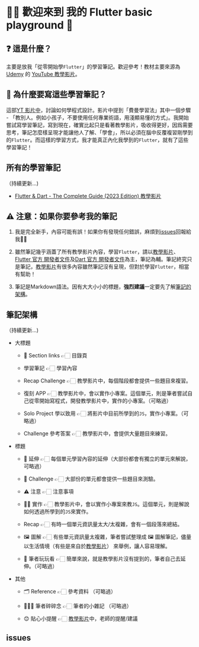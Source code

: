 # 👋🏻 歡迎來到 我的 Flutter basic playground 🎪

## ❓ 這是什麼？
主要是放我「從零開始學`Flutter`」的學習筆記。歡迎參考！教材主要來源為[Udemy](https://www.udemy.com/) 的 [YouTube 教學影片](https://www.udemy.com/share/101rfI3@ywVMKrFvVHqeKLXoIQmW3LAQ_5Rufm1l05J3GrC9skcyYrsBEGYN-tY74BKx46xbEg)。

## 📝 為什麼要寫這些學習筆記？

這部[YT 影片中](https://youtu.be/NtfbWkxJTHw)，討論如何學程式設計。影片中提到「費曼學習法」其中一個步驟 - 「教別人。例如小孩子，不要使用任何專業術語，用淺顯易懂的方式」。我開始嘗試寫學習筆記，寫到現在，確實比起只是看著教學影片，吸收得更好，因爲需要思考，筆記怎麼樣呈現才能讓他人了解、「學會」，所以必須在腦中反覆複習剛學到的`Flutter`。而這樣的學習方式，我才能真正內化我學到的`Flutter`，就有了這些學習筆記！

## 所有的學習筆記
（持續更新...)
- [Flutter & Dart - The Complete Guide (2023 Edition) 教學影片](https://www.udemy.com/share/101rfI3@ywVMKrFvVHqeKLXoIQmW3LAQ_5Rufm1l05J3GrC9skcyYrsBEGYN-tY74BKx46xbEg)
 

## ⚠️ 注意：如果你要參考我的筆記
1. 我是完全新手，內容可能有誤！如果你有發現任何錯誤，麻煩到[issues](#issues)回報給我🙏🏻
   
2. 雖然筆記幾乎涵蓋了所有教學影片內容，學習`Flutter`，請以[教學影片](https://www.udemy.com/share/101rfI3@ywVMKrFvVHqeKLXoIQmW3LAQ_5Rufm1l05J3GrC9skcyYrsBEGYN-tY74BKx46xbEg)、[Flutter 官方 開發者文件](https://flutter.dev/)及[Dart 官方 開發者文件](https://dart.dev/)為主，筆記為輔。筆記終究只是筆記，[教學影片](https://youtube.com/playlist?list=PLWKjhJtqVAbleDe3_ZA8h3AO2rXar-q2V)有很多內容雖然筆記沒有呈現，但對於學習`Flutter`，相當有幫助！
   
4. 筆記是Markdown語法。因有大大小小的標題，**強烈建議**一定要先了解[筆記的架構](#筆記架構)。



## 筆記架構

（持續更新...)

- 大標題
  - 🔗 Section links 👉🏻 目錄頁
    
  -  學習筆記 👉🏻 學習內容
    
  -  Recap Challenge 👉🏻 教學影片中，每個階段都會提供一些題目來複習。
    
  -  復刻 APP 👉🏻 教學影片中，會以實作小專案。這個單元，則是筆者嘗試自己從零開始寫程式，開發教學影片中，實作的小專案。（可略過）
    
  -  Solo Project 學以致用 👉🏻 將影片中目前所學到的`JS`，實作小專案。（可略過）
    
  -  Challenge 參考答案 👉🏻 教學影片中，會提供大量題目來練習。

- 標題
  - 📝 延伸 👉🏻 每個單元學習內容的延伸（大部份都會有獨立的單元來解說，可略過）
    
  - 🏁 Challenge 👉🏻 大部份的單元都會提供一些題目來測驗。
    
  - ⚠️ 注意 👉🏻 注意事項
    
  - ✋🏻 實作 👉🏻 教學影片中，會以實作小專案來教`JS`。這個單元，則是解說如何透過所學到的`JS`來實作。
    
  - Recap 👉🏻 有時一個單元資訊量太大/太複雜，會有一個段落來總結。
    
  - 🖼️ 圖解 👉🏻 有些單元資訊量太複雜，筆者嘗試整理成 🖼️ 圖解筆記，儘量以生活情境（有些是來自於[教學影片](https://www.udemy.com/share/101rfI3@ywVMKrFvVHqeKLXoIQmW3LAQ_5Rufm1l05J3GrC9skcyYrsBEGYN-tY74BKx46xbEg)）  來舉例，讓人容易理解。
    
  - 🎢 筆者玩玩看 👉🏻 簡單來說，就是教學影片沒有提到的，筆者自己去延伸。（可略過）

- 其他
  - 🗂️ Reference 👉🏻 參考資料 （可略過）
    
  - 👩🏻‍💻 筆者碎碎念 👉🏻 筆者的小雜記 （可略過）
    
  - 😊 貼心小提醒 👉🏻 [教學影片](https://www.udemy.com/share/101rfI3@ywVMKrFvVHqeKLXoIQmW3LAQ_5Rufm1l05J3GrC9skcyYrsBEGYN-tY74BKx46xbEg)中，老師的提醒/建議
    



## issues
